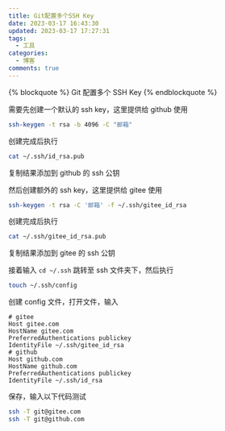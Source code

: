 ```yaml
---
title: Git配置多个SSH Key
date: 2023-03-17 16:43:30
updated: 2023-03-17 17:27:31
tags:
  - 工具
categories:
  - 博客
comments: true
---
```


{% blockquote %}
Git 配置多个 SSH Key
{% endblockquote %}

<!-- more -->

需要先创建一个默认的 ssh key，这里提供给 github 使用

```bash
ssh-keygen -t rsa -b 4096 -C "邮箱"
```

创建完成后执行

```bash
cat ~/.ssh/id_rsa.pub
```

复制结果添加到 github 的 ssh 公钥

然后创建额外的 ssh key，这里提供给 gitee 使用

```bash
ssh-keygen -t rsa -C '邮箱' -f ~/.ssh/gitee_id_rsa
```

创建完成后执行

```bash
cat ~/.ssh/gitee_id_rsa.pub
```

复制结果添加到 gitee 的 ssh 公钥

接着输入 `cd ~/.ssh` 跳转至 ssh 文件夹下，然后执行

```bash
touch ~/.ssh/config
```

创建 config 文件，打开文件，输入

```
# gitee
Host gitee.com
HostName gitee.com
PreferredAuthentications publickey
IdentityFile ~/.ssh/gitee_id_rsa
# github
Host github.com
HostName github.com
PreferredAuthentications publickey
IdentityFile ~/.ssh/id_rsa
```

保存，输入以下代码测试

```bash
ssh -T git@gitee.com
ssh -T git@github.com
```
